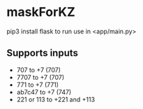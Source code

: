 # maskForKZ
pip3 install flask
to run use <python3 main.py> in <app/main.py>

Supports inputs
-------------------------
* 707 to +7 (707)
* 7707 to +7 (707)
* 771 to +7 (771)
* ab7c47 to +7 (747)
* 221 or 113 to +221 and +113
